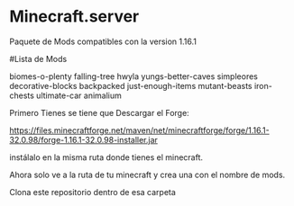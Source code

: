 # Minecraft.server
Paquete de Mods compatibles con la version 1.16.1

#Lista de Mods

 biomes-o-plenty
 falling-tree
 hwyla
 yungs-better-caves
 simpleores
 decorative-blocks
 backpacked
 just-enough-items
 mutant-beasts
 iron-chests
 ultimate-car
 animalium

Primero Tienes se tiene que Descargar el Forge:

https://files.minecraftforge.net/maven/net/minecraftforge/forge/1.16.1-32.0.98/forge-1.16.1-32.0.98-installer.jar

instálalo en la misma ruta donde tienes el minecraft.

Ahora solo ve a la ruta de tu minecraft y crea una con el nombre de mods.

Clona este repositorio dentro de esa carpeta
